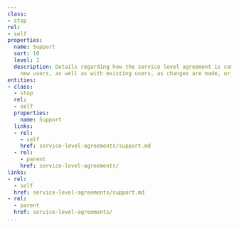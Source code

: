 ```yaml
---
class:
- stop
rel:
- self
properties:
  name: Support
  sort: 10
  level: 1
  description: Details regarding how the service level agreement is communicated to
    new users, as well as with existing users, as changes are made, or incidents occur.
entities:
- class:
  - stop
  rel:
  - self
  properties:
    name: Support
  links:
  - rel:
    - self
    href: service-level-agreements/support.md
  - rel:
    - parent
    href: service-level-agreements/
links:
- rel:
  - self
  href: service-level-agreements/support.md
- rel:
  - parent
  href: service-level-agreements/
...
```

